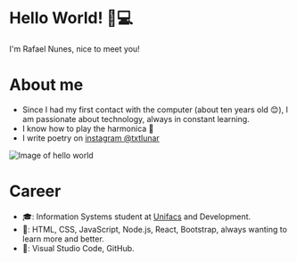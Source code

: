 # Hello World! 👋💻
I'm Rafael Nunes, nice to meet you!

# About me
- Since I had my first contact with the computer (about ten years old 😊), I am passionate about technology, always in constant learning.
- I know how to play the harmonica 🎵 
- I write poetry on [instagram @txtlunar](https://www.instagram.com/txtlunar/)

![Image of hello world](https://media.giphy.com/media/MeJgB3yMMwIaHmKD4z/giphy.gif)

# Career
- 🎓: Information Systems student at [Unifacs](https://www.unifacs.br/) and Development.
- 💾: HTML, CSS, JavaScript, Node.js, React, Bootstrap, always wanting to learn more and better.
- 🔧: Visual Studio Code, GitHub.
